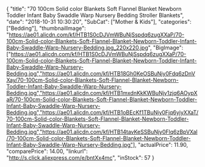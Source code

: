 {
	"title": "70 100cm Solid color Blankets Soft Flannel Blanket Newborn Toddler Infant Baby Swaddle Warp Nursery Bedding Stroller Blankets",
	"date": "2018-10-31 10:30:20",
	"SubCat": ["Mother & Kids"],
	"categories": ["Bedding"],
	"thumbnailImage": "https://ae01.alicdn.com/kf/HTB1S0cDJVmWBuNjSspdq6zugXXaP/70-100cm-Solid-color-Blankets-Soft-Flannel-Blanket-Newborn-Toddler-Infant-Baby-Swaddle-Warp-Nursery-Bedding.jpg_220x220.jpg",
	"BigImage": ["https://ae01.alicdn.com/kf/HTB1S0cDJVmWBuNjSspdq6zugXXaP/70-100cm-Solid-color-Blankets-Soft-Flannel-Blanket-Newborn-Toddler-Infant-Baby-Swaddle-Warp-Nursery-Bedding.jpg","https://ae01.alicdn.com/kf/HTB18Gh0KeOSBuNjy0Fdq6zDnVXay/70-100cm-Solid-color-Blankets-Soft-Flannel-Blanket-Newborn-Toddler-Infant-Baby-Swaddle-Warp-Nursery-Bedding.jpg","https://ae01.alicdn.com/kf/HTB1mxdnKkKWBuNjy1zjq6AOypXaR/70-100cm-Solid-color-Blankets-Soft-Flannel-Blanket-Newborn-Toddler-Infant-Baby-Swaddle-Warp-Nursery-Bedding.jpg","https://ae01.alicdn.com/kf/HTB1oBEcKf1TBuNjy0Fjq6yjyXXaT/70-100cm-Solid-color-Blankets-Soft-Flannel-Blanket-Newborn-Toddler-Infant-Baby-Swaddle-Warp-Nursery-Bedding.jpg","https://ae01.alicdn.com/kf/HTB14tavKeSSBuNjy0Flq6zBpVXal/70-100cm-Solid-color-Blankets-Soft-Flannel-Blanket-Newborn-Toddler-Infant-Baby-Swaddle-Warp-Nursery-Bedding.jpg"],
	"actualPrice": 11.90,
	"comparePrice": 14.00,
	"linkurl": "http://s.click.aliexpress.com/e/bntXx4mc",
	"inStock": 57
}
